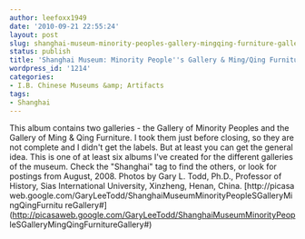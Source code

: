 ```yaml
---
author: leefoxx1949
date: '2010-09-21 22:55:24'
layout: post
slug: shanghai-museum-minority-peoples-gallery-mingqing-furniture-gallery
status: publish
title: 'Shanghai Museum: Minority People''s Gallery & Ming/Qing Furniture Gallery'
wordpress_id: '1214'
categories:
- I.B. Chinese Museums &amp; Artifacts
tags:
- Shanghai
---
```


This album contains two galleries - the Gallery of Minority Peoples and the
Gallery of Ming & Qing Furniture. I took them just before closing, so they are
not complete and I didn't get the labels. But at least you can get the general
idea. This is one of at least six albums I've created for the different
galleries of the museum. Check the "Shanghai" tag to find the others, or look
for postings from August, 2008. Photos by Gary L. Todd, Ph.D., Professor of
History, Sias International University, Xinzheng, Henan, China. [http://picasa
web.google.com/GaryLeeTodd/ShanghaiMuseumMinorityPeopleSGalleryMingQingFurnitu
reGallery#](http://picasaweb.google.com/GaryLeeTodd/ShanghaiMuseumMinorityPeop
leSGalleryMingQingFurnitureGallery#)

